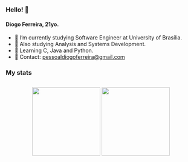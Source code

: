 ### Hello! 👋

#### Diogo Ferreira, 21yo.

- 🔭 I’m currently studying Software Engineer at University of Brasília.
- 📗 Also studying Analysis and Systems Development.
- 📘 Learning C, Java and Python.
- 📧 Contact: pessoaldiogoferreira@gmail.com


### My stats
##
<div align="Center">
  <img height="180em" src="https://github-readme-stats.vercel.app/api?username=fdiogo1&show_icons=true&theme=github_dark&include_all_commits=true&count_private=true"/>
  <img height="180em" src="https://github-readme-stats.vercel.app/api/top-langs/?username=fdiogo1&layout=compact&langs_count=7&theme=github_dark"/>
</div>

<!--
<div align="Center">
  <a href="https://instagram.com/diogoferrrr" target="_blank"><img src="https://img.shields.io/badge/-Instagram-%23E4405F?style=for-the-badge&logo=instagram&logoColor=white" align="center" target="_blank"></a>
</div>
-->

